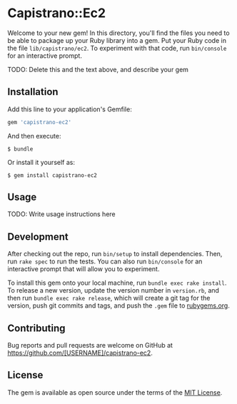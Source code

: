 # Capistrano::Ec2

Welcome to your new gem! In this directory, you'll find the files you need to be able to package up your Ruby library into a gem. Put your Ruby code in the file `lib/capistrano/ec2`. To experiment with that code, run `bin/console` for an interactive prompt.

TODO: Delete this and the text above, and describe your gem

## Installation

Add this line to your application's Gemfile:

```ruby
gem 'capistrano-ec2'
```

And then execute:

    $ bundle

Or install it yourself as:

    $ gem install capistrano-ec2

## Usage

TODO: Write usage instructions here

## Development

After checking out the repo, run `bin/setup` to install dependencies. Then, run `rake spec` to run the tests. You can also run `bin/console` for an interactive prompt that will allow you to experiment.

To install this gem onto your local machine, run `bundle exec rake install`. To release a new version, update the version number in `version.rb`, and then run `bundle exec rake release`, which will create a git tag for the version, push git commits and tags, and push the `.gem` file to [rubygems.org](https://rubygems.org).

## Contributing

Bug reports and pull requests are welcome on GitHub at https://github.com/[USERNAME]/capistrano-ec2.


## License

The gem is available as open source under the terms of the [MIT License](http://opensource.org/licenses/MIT).

